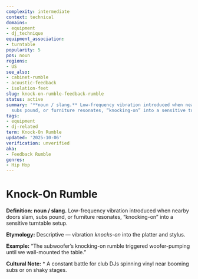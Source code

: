 ```yaml
---
complexity: intermediate
context: technical
domains:
- equipment
- dj_technique
equipment_association:
- turntable
popularity: 5
pos: noun
regions:
- US
see_also:
- cabinet-rumble
- acoustic-feedback
- isolation-feet
slug: knock-on-rumble-feedback-rumble
status: active
summary: '**noun / slang.** Low-frequency vibration introduced when nearby doors slam,
  subs pound, or furniture resonates, “knocking-on” into a sensitive turntable setup.'
tags:
- equipment
- dj-related
term: Knock-On Rumble
updated: '2025-10-06'
verification: unverified
aka:
- Feedback Rumble
genres:
- Hip Hop
---
```


# Knock-On Rumble

**Definition:** **noun / slang.** Low-frequency vibration introduced when nearby doors slam, subs pound, or furniture resonates, “knocking-on” into a sensitive turntable setup.

**Etymology:** Descriptive — vibration *knocks-on* into the platter and stylus.

**Example:** “The subwoofer’s knocking-on rumble triggered woofer-pumping until we wall-mounted the table.”

**Cultural Note:** * A constant battle for club DJs spinning vinyl near booming subs or on shaky stages.

